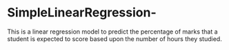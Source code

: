 # SimpleLinearRegression-
This is a linear regression model to predict the percentage of marks that a student is expected to score based upon the number of hours they studied. 
